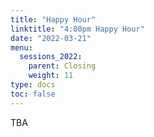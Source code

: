 ```yaml
---
title: "Happy Hour"
linktitle: "4:00pm Happy Hour"
date: "2022-03-21"
menu:
  sessions_2022:
    parent: Closing
    weight: 11
type: docs
toc: false
---
```


TBA